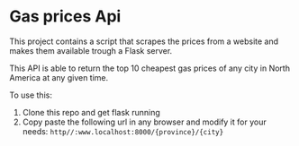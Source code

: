 # Gas prices Api
This project contains a script that scrapes the prices from a website and makes them available trough a Flask server.

This API is able to return the top 10 cheapest gas prices of any city in North America at any given time.

To use this: 
1. Clone this repo and get flask running
2. Copy paste the following url in any browser and modify it for your needs:
`http//:www.localhost:8000/{province}/{city}`
